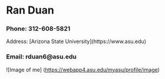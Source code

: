 <h1> Ran Duan </h1>
  <h3> Phone: 312-608-5821 </h3>
   Address:
  [Arizona State University](https://www.asu.edu)
  <h3> Email: rduan6@asu.edu </h3>
  
  ![Image of me] 
 (https://webapp4.asu.edu/myasu/profile/image)
 
 
  
  
